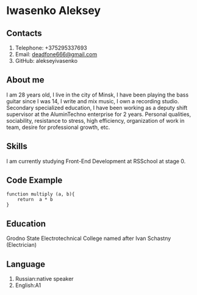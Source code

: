 # Iwasenko Aleksey 

## Contacts
1. Telephone: +375295337693 
2. Email: deadfone666@gmail.com
3. GitHub: alekseyivasenko

## About me
I am 28 years old, I live in the city of Minsk, I have been playing the bass guitar since I was 14, I write and mix music, I own a recording studio.
Secondary specialized education, I have been working as a deputy shift supervisor at the AluminTechno enterprise for 2 years. Personal qualities, sociability, resistance to stress, high efficiency, organization of work in team, desire for professional growth, etc.

## Skills
I am currently studying Front-End Development at RSSchool at stage 0.

## Code Example 
```
function multiply (a, b){
    return  a * b
}
```

## Education 
Grodno State Electrotechnical College named after Ivan Schastny (Electrician)

## Language
1. Russian:native speaker 
2. English:A1

